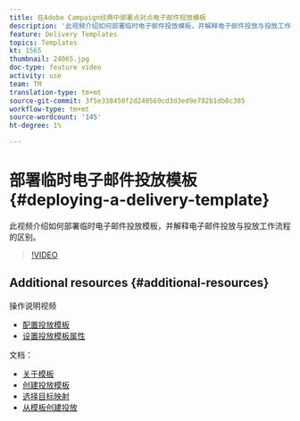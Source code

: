 ```yaml
---
title: 在Adobe Campaign经典中部署点对点电子邮件投放模板
description: '此视频介绍如何部署临时电子邮件投放模板，并解释电子邮件投放与投放工作流程的区别。 '
feature: Delivery Templates
topics: Templates
kt: 1565
thumbnail: 24065.jpg
doc-type: feature video
activity: use
team: TM
translation-type: tm+mt
source-git-commit: 3f5e338450f2d240569cd3d3ed9e782b1db0c385
workflow-type: tm+mt
source-wordcount: '145'
ht-degree: 1%

---
```



# 部署临时电子邮件投放模板 {#deploying-a-delivery-template}

此视频介绍如何部署临时电子邮件投放模板，并解释电子邮件投放与投放工作流程的区别。

>[!VIDEO](https://video.tv.adobe.com/v/24065?quality=12)

## Additional resources {#additional-resources}

操作说明视频
* [配置投放模板](/help/acc/sending-messages/using-delivery-templates/configuring-a-delivery-template.md)
* [设置投放模板属性](/help/acc/sending-messages/using-delivery-templates/setting-delivery-template-properties.md)

文档：

* [关于模板](https://docs.campaign.adobe.com/doc/AC/en/DLV_Using_delivery_templates_About_templates.html)
* [创建投放模板](https://docs.campaign.adobe.com/doc/AC/en/DLV_Using_delivery_templates_Creating_a_delivery_template.html)
* [选择目标映射](https://docs.campaign.adobe.com/doc/AC/en/DLV_Using_delivery_templates_Selecting_a_target_mapping.html)
* [从模板创建投放](https://docs.campaign.adobe.com/doc/AC/en/DLV_Using_delivery_templates_Creating_a_delivery_from_a_template.html)
